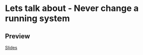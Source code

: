 # Lets talk about - Never change a running system

## Preview

[Slides](https://never-change-a-running-system.lets-talk-about.tamino.dev
)
